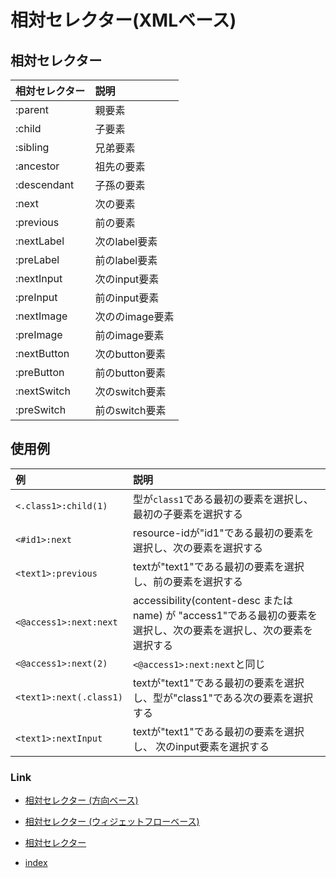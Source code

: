 # 相対セレクター(XMLベース)

## 相対セレクター

| 相対セレクター     | 説明         |
|:------------|:-----------|
| :parent     | 親要素        |
| :child      | 子要素        |
| :sibling    | 兄弟要素       |
| :ancestor   | 祖先の要素      |
| :descendant | 子孫の要素      |
| :next       | 次の要素       |
| :previous   | 前の要素       |
| :nextLabel  | 次のlabel要素  |
| :preLabel   | 前のlabel要素  |
| :nextInput  | 次のinput要素  |
| :preInput   | 前のinput要素  |
| :nextImage  | 次ののimage要素 |
| :preImage   | 前のimage要素  |
| :nextButton | 次のbutton要素 |
| :preButton  | 前のbutton要素 |
| :nextSwitch | 次のswitch要素 |
| :preSwitch  | 前のswitch要素 |

## 使用例

| 例                       | 説明                                                                              |
|:------------------------|:--------------------------------------------------------------------------------|
| `<.class1>:child(1)`    | 型が`class1`である最初の要素を選択し、最初の子要素を選択する                                              |
| `<#id1>:next`           | resource-idが"id1"である最初の要素を選択し、次の要素を選択する                                         |
| `<text1>:previous`      | textが"text1"である最初の要素を選択し、前の要素を選択する                                              |
| `<@access1>:next:next`  | accessibility(content-desc または name) が "access1"である最初の要素を選択し、次の要素を選択し、次の要素を選択する |
| `<@access1>:next(2)`    | `<@access1>:next:next`と同じ                                                       |
| `<text1>:next(.class1)` | textが"text1"である最初の要素を選択し、型が"class1"である次の要素を選択する                                 |
| `<text1>:nextInput`     | textが"text1"である最初の要素を選択し、 次のinput要素を選択する                                        |

### Link

- [相対セレクター (方向ベース)](relative_selector_direction_ja.md)

- [相対セレクター (ウィジェットフローベース)](relative_selector_flow_ja.md)

- [相対セレクター](relative_selector_ja.md)


- [index](../../../index_ja.md)